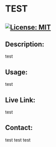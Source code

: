 # TEST
  ## [![License: MIT](https://img.shields.io/badge/License-MIT-yellow.svg)](https://opensource.org/licenses/MIT)
  ## Description: 
  test
  ## Usage: 
  test
  ## Live Link:
  test
  ## Contact:
  test
  test
  test
